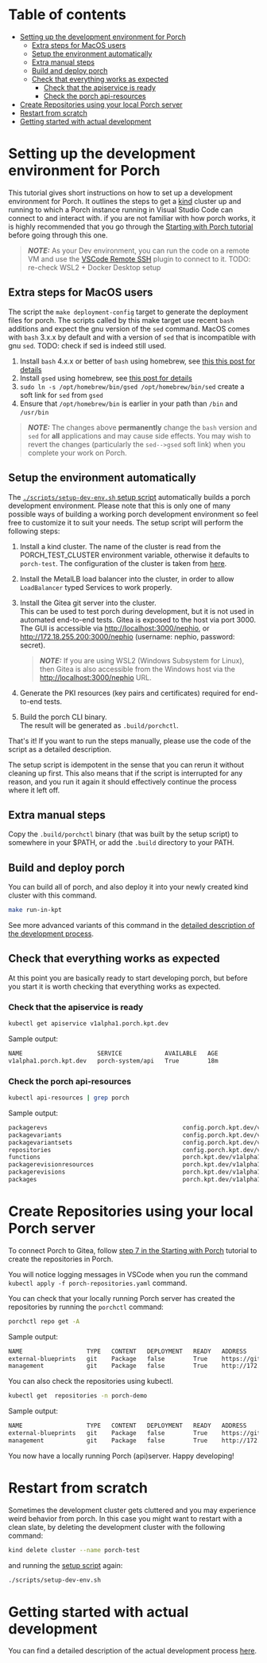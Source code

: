 # Table of contents

- [Setting up the development environment for Porch](#setting-up-the-development-environment-for-porch)
  * [Extra steps for MacOS users](#extra-steps-for-macos-users)
  * [Setup the environment automatically](#setup-the-environment-automatically)
  * [Extra manual steps](#extra-manual-steps)
  * [Build and deploy porch](#build-and-deploy-porch)
  * [Check that everything works as expected](#check-that-everything-works-as-expected)
    + [Check that the apiservice is ready](#check-that-the-apiservice-is-ready)
    + [Check the porch api-resources](#check-the-porch-api-resources)
- [Create Repositories using your local Porch server](#create-repositories-using-your-local-porch-server)
- [Restart from scratch](#restart-from-scratch)
- [Getting started with actual development](dev-process.md)

# Setting up the development environment for Porch

This tutorial gives short instructions on how to set up a development environment for Porch. It outlines the steps to get
a [kind](https://kind.sigs.k8s.io/) cluster up and running to which a Porch instance running in Visual Studio Code can connect to and interact with.
if you are not familiar with how porch works, it is highly recommended that you go through the [Starting with Porch tutorial](https://github.com/nephio-project/porch/tree/main/docs/tutorials/starting-with-porch) before going through this one.

> **_NOTE:_**  As your Dev environment, you can run the code on a remote VM and use the [VSCode Remote SSH](https://marketplace.visualstudio.com/items?itemName=ms-vscode-remote.remote-ssh) plugin to connect to it. 
TODO: re-check WSL2 + Docker Desktop setup

## Extra steps for MacOS users

The script the `make deployment-config` target to generate the deployment files for porch. The scripts called by this make target use recent `bash` additions and expect the gnu version of the `sed` command. MacOS comes with `bash` 3.x.x by default and with a version of `sed` that is incompatible with gnu `sed`. TODO: check if sed is indeed still used.

1. Install `bash` 4.x.x or better of `bash` using homebrew, see [this this post for details](https://apple.stackexchange.com/questions/193411/update-bash-to-version-4-0-on-osx)
2. Install `gsed` using homebrew, see [this post for details](https://stackoverflow.com/questions/4247068/sed-command-with-i-option-failing-on-mac-but-works-on-linux)
3. `sudo ln -s /opt/homebrew/bin/gsed /opt/homebrew/bin/sed` create a soft link for `sed` from `gsed`
4. Ensure that `/opt/homebrew/bin` is earlier in your path than `/bin` and `/usr/bin`

> **_NOTE:_**  The changes above **permanently** change the `bash` version and `sed` for **all** applications and may cause side effects. You may wish to revert the changes (particularly the `sed-->gsed` soft link) when you complete your work on Porch.

## Setup the environment automatically

The [`./scripts/setup-dev-env.sh` setup script](../../../scripts/setup-dev-env.sh) automatically builds a porch development environment.
Please note that this is only one of many possible ways of building a working porch development environment so feel free to customize it to suit your needs.
The setup script will perform the following steps:

1. Install a kind cluster.
   The name of the cluster is read from the PORCH_TEST_CLUSTER environment variable, otherwise it defaults to `porch-test`.
   The configuration of the cluster is taken from [here](../../../deployments/local/kind_porch_test_cluster.yaml).

1. Install the MetalLB load balancer into the cluster, in order to allow `LoadBalancer` typed Services to work properly.

1. Install the Gitea git server into the cluster.  
   This can be used to test porch during development, but it is not used in automated end-to-end tests.
   Gitea is exposed to the host via port 3000. The GUI is accessible via <http://localhost:3000/nephio>, or <http://172.18.255.200:3000/nephio> (username: nephio, password: secret).

   > **_NOTE:_** If you are using WSL2 (Windows Subsystem for Linux), then Gitea is also accessible from the Windows host via the <http://localhost:3000/nephio> URL.

1. Generate the PKI resources (key pairs and certificates) required for end-to-end tests.

1. <a id="CLI">Build the porch CLI binary.</a>  
   The result will be generated as `.build/porchctl`.

That's it! If you want to run the steps manually, please use the code of the script as a detailed description.

The setup script is idempotent in the sense that you can rerun it without cleaning up first. This also means that if the script is interrupted for any reason, and you run it again it should effectively continue the process where it left off.

## Extra manual steps

Copy the `.build/porchctl` binary (that was built by the setup script) to somewhere in your $PATH, or add the `.build` directory to your PATH.

## Build and deploy porch

You can build all of porch, and also deploy it into your newly created kind cluster with this command.

```bash
make run-in-kpt
```

See more advanced variants of this command in the [detailed description of the development process](dev-process.md).

## Check that everything works as expected

At this point you are basically ready to start developing porch, but before you start it is worth checking that everything works as expected.

### Check that the apiservice is ready

```bash
kubectl get apiservice v1alpha1.porch.kpt.dev
```

Sample output:

```bash
NAME                     SERVICE            AVAILABLE   AGE
v1alpha1.porch.kpt.dev   porch-system/api   True        18m
```

### Check the porch api-resources

```bash
kubectl api-resources | grep porch
```

Sample output:

```bash
packagerevs                                      config.porch.kpt.dev/v1alpha1     true         PackageRev
packagevariants                                  config.porch.kpt.dev/v1alpha1     true         PackageVariant
packagevariantsets                               config.porch.kpt.dev/v1alpha2     true         PackageVariantSet
repositories                                     config.porch.kpt.dev/v1alpha1     true         Repository
functions                                        porch.kpt.dev/v1alpha1            true         Function
packagerevisionresources                         porch.kpt.dev/v1alpha1            true         PackageRevisionResources
packagerevisions                                 porch.kpt.dev/v1alpha1            true         PackageRevision
packages                                         porch.kpt.dev/v1alpha1            true         PorchPackage
```

# Create Repositories using your local Porch server

To connect Porch to Gitea, follow [step 7 in the Starting with Porch](https://github.com/nephio-project/porch/tree/main/docs/tutorials/starting-with-porch#Connect-the-Gitea-repositories-to-Porch) tutorial to create the repositories in Porch.

You will notice logging messages in VSCode when you run the command `kubectl apply -f porch-repositories.yaml` command.

You can check that your locally running Porch server has created the repositories by running the `porchctl` command:

```bash
porchctl repo get -A
```

Sample output:

```bash
NAME                  TYPE   CONTENT   DEPLOYMENT   READY   ADDRESS
external-blueprints   git    Package   false        True    https://github.com/nephio-project/free5gc-packages.git
management            git    Package   false        True    http://172.18.255.200:3000/nephio/management.git
```

You can also check the repositories using kubectl.

```bash
kubectl get  repositories -n porch-demo
```

Sample output:

```bash
NAME                  TYPE   CONTENT   DEPLOYMENT   READY   ADDRESS
external-blueprints   git    Package   false        True    https://github.com/nephio-project/free5gc-packages.git
management            git    Package   false        True    http://172.18.255.200:3000/nephio/management.git
```

You now have a locally running Porch (api)server. Happy developing!

# Restart from scratch

Sometimes the development cluster gets cluttered and you may experience weird behavior from porch.
In this case you might want to restart with a clean slate, by deleting the development cluster with the following command:

```bash
kind delete cluster --name porch-test
```

and running the [setup script](bin/setup.sh) again:

```bash
./scripts/setup-dev-env.sh
```

# Getting started with actual development

You can find a detailed description of the actual development process [here](dev-process.md).

